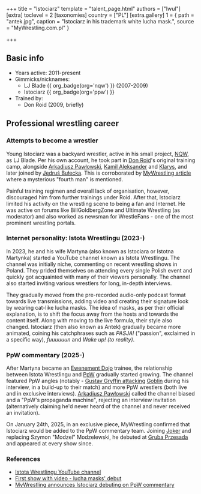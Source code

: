 +++
title = "Istociarz"
template = "talent_page.html"
authors = ["Iwul"]
[extra]
toclevel = 2
[taxonomies]
country = ["PL"]
[extra.gallery]
1 = { path = "antek.jpg", caption = "Istociarz in his trademark white lucha mask.", source = "MyWrestling.com.pl" }

+++
## Basic info
* Years active: 2011-present
* Gimmicks/nicknames:
  - LJ Blade {{ org_badge(org='nqw') }} (2007-2009)
  - Istociarz {{ org_badge(org='ppw') }}
* Trained by:
  - Don Roid (2009, briefly)

## Professional wrestling career

### Attempts to become a wrestler

Young Istociarz was a backyard wrestler, active in his small project, [NQW](@/o/nqw.md), as LJ Blade. Per his own account, he took part in [Don Roid](@/w/don-roid.md)'s original training camp, alongside [Arkadiusz Pawłowski](@/w/pan-pawlowski.md), [Kamil Aleksander](@/w/kamil-aleksander.md) and [Klarys](@/w/klarys.md), and later joined by [Jędruś Bułecka](@/w/jedrus-bulecka.md). This is corroborated by [MyWrestling article][antek-skomentuje] where a  mysterious "fourth man" is mentioned.

Painful training regimen and overall lack of organisation, however, discouraged him from further trainings under Roid. After that, Istociarz limited his activity on the wrestling scene to being a fan and Internet. He was active on forums like BillGoldbergZone and Ultimate Wrestling (as moderator) and also worked as newsman for WrestleFans - one of the most prominent wrestling portals.

### Internet personality: Istota Wrestlingu (2023-)

In 2023, he and his wife Martyna (also known as Istociara or Istotna Martynka) started a YouTube channel known as Istota Wrestlingu. The channel was initially niche, commenting on recent wrestling shows in Poland. They prided themselves on attending every single Polish event and quickly got acquainted with many of their viewers personally. The channel also started inviting various wrestlers for long, in-depth interviews.

They gradually moved from the pre-recorded audio-only podcast format towards live transmissions, adding video and creating their signature look by wearing cat-like lucha masks. The idea of masks, as per their official explanation, is to shift the focus away from the hosts and towards the content itself.
Along with moving to the live formula, their style also changed. Istociarz (then also known as Antek) gradually became more animated, coining his catchphrases such as _PASJA!_ ("passion", exclaimed in a specific way), _fuuuuuun_ and _Wake up! (to reality)_.

### PpW commentary (2025-)

After Martyna became an [Ewenement Dojo](@/o/ewenement-dojo.md) trainee, the relationship between Istota Wrestlingu and [PpW](@/o/ppw.md) gradually started growing. The channel featured PpW angles (notably - [Gustav Gryffin ](@/w/gustav-gryffin.md) [attacking][flecizm-stosowany] [Goblin](@/w/goblin.md) during his interview, in a build-up to their match) and more PpW wrestlers (both live and in exclusive interviews). [Arkadiusz Pawłowski](@/w/pan-pawlowski.md) called the channel biased and a "PpW's propaganda machine", rejecting an interview invitation (alternatively claiming he'd never heard of the channel and never received an invitation).

On January 24th, 2025, in an exclusive piece, MyWrestling confirmed that Istociarz would be added to the PpW commentary team. Joining [Joker](@/w/joker.md) and replacing Szymon "Modzel" Modzelewski, he debuted at [Gruba Przesada](content/e/ppw/2025-01-25-ppw-gruba-przesada.md) and appeared at every show since. 

### References

* [Istota Wrestlingu YouTube channel](https://www.youtube.com/@IstotaWrestlingu/)
* [First show with video - lucha masks' debut](https://www.youtube.com/watch?v=8mK6DOEIucw&t=26s)
* [MyWrestling announces Istociarz debuting on PpW commentary](https://mywrestling.com.pl/istociarz-skomentuje-gale-ppw-gruba-przesada/)

[flecizm-stosowany]: https://www.youtube.com/watch?v=qf0dCwJb8x0
[antek-skomentuje]: https://mywrestling.com.pl/historia-polskiego-wrestlingu-2-proby-ponownego-wprowadzenia-wrestlingu-do-polski-poczatki-ddw-wielka-gala-w-stodole/
